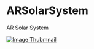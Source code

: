 # ARSolarSystem
AR Solar System

[![Image Thubmnail](https://i.ytimg.com/vi/Ki-WqP4UxS8/hqdefault.jpg?sqp=-oaymwEZCNACELwBSFXyq4qpAwsIARUAAIhCGAFwAQ==&rs=AOn4CLBJj0XEk9d5e5-zsv9RnX-riyGFow)](https://www.youtube.com/watch?v=Ki-WqP4UxS8)
